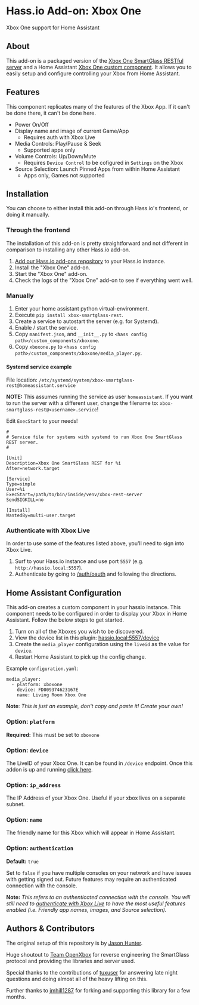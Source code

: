 # Hass.io Add-on: Xbox One

Xbox One support for Home Assistant

## About

This add-on is a packaged version of the [Xbox One SmartGlass RESTful server](https://github.com/OpenXbox/xbox-smartglass-rest-python) and a Home Assistant [Xbox One custom component](https://github.com/tuxuser/home-assistant-xboxone).  It allows you to easily setup and configure controlling your Xbox from Home Assistant.

## Features

This component replicates many of the features of the Xbox App.  If it can't be done there, it can't be done here.

- Power On/Off
- Display name and image of current Game/App
  - Requires auth with Xbox Live
- Media Controls: Play/Pause & Seek
  - Supported apps only
- Volume Controls: Up/Down/Mute
  - Requires `Device Control` to be cofigured in `Settings` on the Xbox
- Source Selection: Launch Pinned Apps from within Home Assistant
  - Apps only, Games not supported

## Installation

You can choose to either install this add-on through Hass.io's frontend, or doing it manually.

### Through the frontend

The installation of this add-on is pretty straightforward and not different in
comparison to installing any other Hass.io add-on.

1. [Add our Hass.io add-ons repository](https://github.com/hunterjm/hassio-addons) to your Hass.io instance.
1. Install the "Xbox One" add-on.
1. Start the "Xbox One" add-on.
1. Check the logs of the "Xbox One" add-on to see if everything went well.

### Manually
1. Enter your home assistant python virtual-environment.
1. Execute `pip install xbox-smartglass-rest`.
1. Create a service to autostart the server (e.g. for Systemd).
1. Enable / start the service.
1. Copy `manifest.json`, and `__init__.py` to `<hass config path>/custom_components/xboxone`.
1. Copy `xboxone.py` to `<hass config path>/custom_components/xboxone/media_player.py`.

#### Systemd service example

File location: `/etc/systemd/system/xbox-smartglass-rest@homeassistant.service`

__NOTE:__ This assumes running the service as user `homeassistant`.
If you want to run the server with a different user, change
the filename to: `xbox-smartglass-rest@<username>.service`!

Edit `ExecStart` to your needs!

```
#
# Service file for systems with systemd to run Xbox One SmartGlass REST server.
#

[Unit]
Description=Xbox One SmartGlass REST for %i
After=network.target

[Service]
Type=simple
User=%i
ExecStart=/path/to/bin/inside/venv/xbox-rest-server
SendSIGKILL=no

[Install]
WantedBy=multi-user.target
```

### Authenticate with Xbox Live

In order to use some of the features listed above, you'll need to sign into Xbox Live.

1. Surf to your Hass.io instance and use port `5557`
    (e.g. `http://hassio.local:5557`).
1. Authenticate by going to [/auth/oauth](http://hassio.local:5557/auth/oauth)
    and following the directions.

## Home Assistant Configuration

This add-on creates a custom component in your hassio instance.  This component needs to be configured in order to display your Xbox in Home Assistant.  Follow the below steps to get started.

1. Turn on all of the Xboxes you wish to be discovered.
1. View the device list in this plugin: [hassio.local:5557/device](http://hassio.local:5557/device)
1. Create the `media_player` configuration using the `liveid` as the value for `device`.
1. Restart Home Assistant to pick up the config change.

Example `configuration.yaml`:

```
media_player:
  - platform: xboxone
    device: FD009374623167E
    name: Living Room Xbox One
```

**Note**: _This is just an example, don't copy and paste it! Create your own!_

### Option: `platform`

**Required:** This must be set to `xboxone`

### Option: `device`

The LiveID of your Xbox One.  It can be found in `/device` endpoint.  Once this addon is up and running [click here](http://hassio.local:5557/device).

### Option: `ip_address`

The IP Address of your Xbox One.  Useful if your xbox lives on a separate subnet.

### Option: `name`

The friendly name for this Xbox which will appear in Home Assistant.

### Option: `authentication`

**Default:** `true`

Set to `false` if you have multiple consoles on your network and have issues with getting signed out.  Future features may require an authenticated connection with the console.

**Note:** _This refers to an authenticated connection with the console.  You will still need to [authenticate with Xbox Live](http://hassio.local:5557/auth/oauth) to have the most useful features enabled (i.e. Friendly app names, images, and Source selection)._

## Authors & Contributors

The original setup of this repository is by [Jason Hunter](https://github.com/hunterjm).

Huge shoutout to [Team OpenXbox](https://github.com/openxbox) for reverse engineering the SmartGlass protocol and providing the libraries and server used.

Special thanks to the contributions of [tuxuser](https://github.com/tuxuser) for answering late night questions and doing almost all of the heavy lifting on this.

Further thanks to [jmhill1287](https://github.com/jmhill1287) for forking and supporting this library for a few months.
